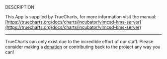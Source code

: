 DESCRIPTION


This App is supplied by TrueCharts, for more information visit the manual: [https://truecharts.org/docs/charts/incubator/vlmcsd-kms-server](https://truecharts.org/docs/charts/incubator/vlmcsd-kms-server)

---

TrueCharts can only exist due to the incredible effort of our staff.
Please consider making a [donation](https://truecharts.org/docs/about/sponsor) or contributing back to the project any way you can!
